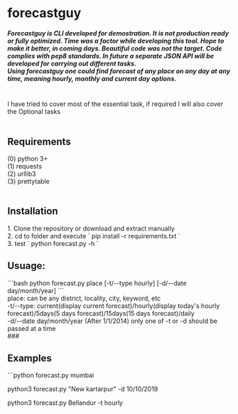# forecastguy
<h5>Forecastguy is CLI developed for demostration. It is not production ready or fully optimized. Time was a factor while developing this tool. Hope to make it better, in coming days. Beautiful code was not the target. Code complies with pep8 standards. In future a separate JSON API will be developed for carrying out different tasks.<br>
Using forecastguy one could find forecast of any place on any day at any time, meaning hourly, monthly and current day options.</h5>
<br>I have tried to cover most of the essential task, if required I will also cover the Optional tasks<br>
<br>
<h2> Requirements</h2>
(0) python 3+ <br>
(1) requests <br>
(2) urllib3  <br>
(3) prettytable  <br>
<br>

<h2>Installation</h2>
1. Clone the repository or download and extract manually <br>
2. cd to folder and execute ` pip install -r requirements.txt ` <br>
3. test ` python forecast.py -h ` 
<br>
<h2>Usuage: </h2>
```bash
python forecast.py place [-t/--type hourly] [-d/--date day/month/year]
```<br>
place: can be any district, locality, city, keyword, etc <br>
-t/--type: current(display current forecast)/hourly(display today's hourly forecast)/5days(5 days forecast)/15days(15 days forecast)/daily<br>
-d/--date day/month/year (After 1/1/2014)
<h8>only one of -t or -d should be passed at a time<h8><br>
###<h2> Examples </h2>
```python forecast.py mumbai

python3 forecast.py "New kartarpur" -d 10/10/2019 

python3 forecast.py Bellandur -t hourly
```

